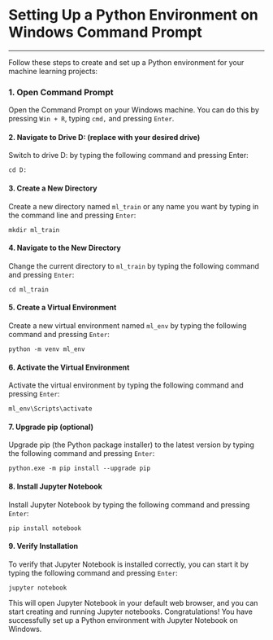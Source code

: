 # Setting Up a Python Environment on Windows Command Prompt
---

Follow these steps to create and set up a Python environment for your machine learning projects:

### 1. Open Command Prompt

Open the Command Prompt on your Windows machine. You can do this by pressing `Win + R`, typing `cmd,` and pressing `Enter`.

#### 2. Navigate to Drive D: (replace with your desired drive)
Switch to drive D: by typing the following command and pressing Enter:

`cd D:`

#### 3. Create a New Directory
Create a new directory named `ml_train` or any name you want by typing in the command line and pressing `Enter`:

`mkdir ml_train`

#### 4. Navigate to the New Directory
Change the current directory to `ml_train` by typing the following command and pressing `Enter`:

`cd ml_train`

#### 5. Create a Virtual Environment
Create a new virtual environment named `ml_env` by typing the following command and pressing `Enter`:

`python -m venv ml_env`

#### 6. Activate the Virtual Environment
Activate the virtual environment by typing the following command and pressing `Enter`:

`ml_env\Scripts\activate`


#### 7. Upgrade pip (optional)
Upgrade pip (the Python package installer) to the latest version by typing the following command and pressing `Enter`:

`python.exe -m pip install --upgrade pip`

#### 8. Install Jupyter Notebook
Install Jupyter Notebook by typing the following command and pressing `Enter`:

`pip install notebook`

#### 9. Verify Installation
To verify that Jupyter Notebook is installed correctly, you can start it by typing the following command and pressing `Enter`:

`jupyter notebook`

This will open Jupyter Notebook in your default web browser, and you can start creating and running Jupyter notebooks.
Congratulations! You have successfully set up a Python environment with Jupyter Notebook on Windows.







